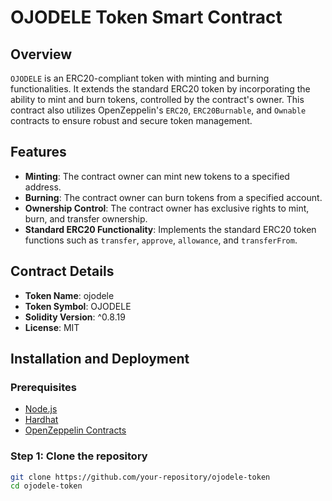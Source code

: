 # OJODELE Token Smart Contract

## Overview
`OJODELE` is an ERC20-compliant token with minting and burning functionalities. It extends the standard ERC20 token by incorporating the ability to mint and burn tokens, controlled by the contract's owner. This contract also utilizes OpenZeppelin's `ERC20`, `ERC20Burnable`, and `Ownable` contracts to ensure robust and secure token management.

## Features
- **Minting**: The contract owner can mint new tokens to a specified address.
- **Burning**: The contract owner can burn tokens from a specified account.
- **Ownership Control**: The contract owner has exclusive rights to mint, burn, and transfer ownership.
- **Standard ERC20 Functionality**: Implements the standard ERC20 token functions such as `transfer`, `approve`, `allowance`, and `transferFrom`.

## Contract Details

- **Token Name**: ojodele
- **Token Symbol**: OJODELE
- **Solidity Version**: ^0.8.19
- **License**: MIT

## Installation and Deployment

### Prerequisites
- [Node.js](https://nodejs.org/)
- [Hardhat](https://hardhat.org/)
- [OpenZeppelin Contracts](https://github.com/OpenZeppelin/openzeppelin-contracts)

### Step 1: Clone the repository

```bash
git clone https://github.com/your-repository/ojodele-token
cd ojodele-token
